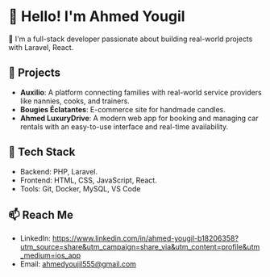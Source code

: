# 👋 Hello! I'm Ahmed Yougil

🔧 I'm a full-stack developer passionate about building real-world projects with Laravel, React.

## 🚀 Projects
- **Auxilio**: A platform connecting families with real-world service providers like nannies, cooks, and trainers.
- **Bougies Éclatantes**: E-commerce site for handmade candles.
- **Ahmed LuxuryDrive**: A modern web app for booking and managing car rentals with an easy-to-use interface and real-time availability.

## 🧰 Tech Stack
- Backend: PHP, Laravel.
- Frontend: HTML, CSS, JavaScript, React.
- Tools: Git, Docker, MySQL, VS Code

## 📫 Reach Me
- LinkedIn: https://www.linkedin.com/in/ahmed-yougil-b18206358?utm_source=share&utm_campaign=share_via&utm_content=profile&utm_medium=ios_app
- Email: ahmedyoujil555@gmail.com
